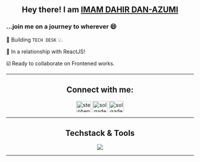 
## <p align = "center"> Hey there! I am [IMAM DAHIR DAN-AZUMI](https://www.eimaam.dev)
<p>
  
### ...join me on a journey to wherever 😄 

🔭 Building `TECH DESK` 💡. 

💬 In a relationship with ReactJS! 

☑️ Ready to collaborate on Frontened works.

<hr>

<div align="center">
<h2>Connect with me:</h2>
<p align="center">
<a href="https://twitter.com/eimaam_d" target="blank"><img align="center" src="https://raw.githubusercontent.com/rahuldkjain/github-profile-readme-generator/master/src/images/icons/Social/twitter.svg" alt="stephen_olgade" height="30" width="40" /></a>
<a href="https://linkedin.com/in/eimaam" target="blank"><img align="center" src="https://raw.githubusercontent.com/rahuldkjain/github-profile-readme-generator/master/src/images/icons/Social/linked-in-alt.svg" alt="solgade" height="30" width="40" /></a>
<a href="https://fb.com/eimaam.d" target="blank"><img align="center" src="https://raw.githubusercontent.com/rahuldkjain/github-profile-readme-generator/master/src/images/icons/Social/facebook.svg" alt="solgade" height="30" width="40" /></a>
</p>
</div>

<hr>

<div align="center">
    <h2>Techstack & Tools</h2>
    <img src="https://skillicons.dev/icons?i=js,react,html,css,ts,firebase,tailwind,nextjs,scss,redux,git,bootstrap">
</div>

<hr>

